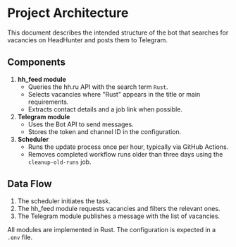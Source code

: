 # Project Architecture

This document describes the intended structure of the bot that searches for vacancies on HeadHunter and posts them to Telegram.

## Components

1. **hh_feed module**
   - Queries the hh.ru API with the search term `Rust`.
   - Selects vacancies where "Rust" appears in the title or main requirements.
   - Extracts contact details and a job link when possible.
2. **Telegram module**
   - Uses the Bot API to send messages.
   - Stores the token and channel ID in the configuration.
3. **Scheduler**
   - Runs the update process once per hour, typically via GitHub Actions.
   - Removes completed workflow runs older than three days using the `cleanup-old-runs` job.

## Data Flow
1. The scheduler initiates the task.
2. The hh_feed module requests vacancies and filters the relevant ones.
3. The Telegram module publishes a message with the list of vacancies.

All modules are implemented in Rust. The configuration is expected in a `.env` file.
